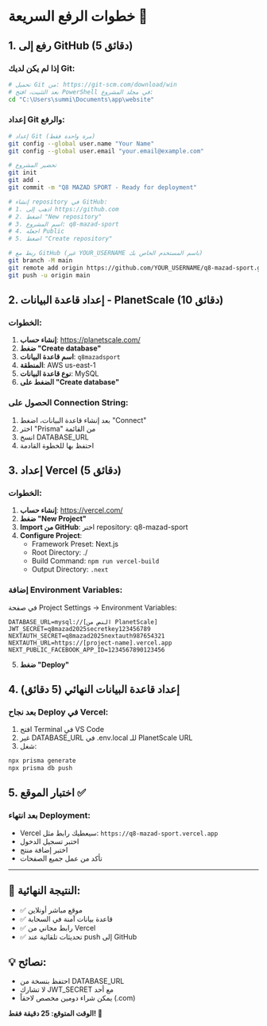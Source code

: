 # خطوات الرفع السريعة 🚀

## 1. رفع إلى GitHub (5 دقائق)

### إذا لم يكن لديك Git:
```bash
# تحميل Git من: https://git-scm.com/download/win
# بعد التثبيت، افتح PowerShell في مجلد المشروع:
cd "C:\Users\summi\Documents\app\website"
```

### إعداد Git والرفع:
```bash
# إعداد Git (مرة واحدة فقط)
git config --global user.name "Your Name"
git config --global user.email "your.email@example.com"

# تحضير المشروع
git init
git add .
git commit -m "Q8 MAZAD SPORT - Ready for deployment"

# إنشاء repository في GitHub:
# 1. اذهب إلى https://github.com
# 2. اضغط "New repository"
# 3. اسم المشروع: q8-mazad-sport
# 4. اجعله Public
# 5. اضغط "Create repository"

# ربط مع GitHub (غير YOUR_USERNAME باسم المستخدم الخاص بك)
git branch -M main
git remote add origin https://github.com/YOUR_USERNAME/q8-mazad-sport.git
git push -u origin main
```

## 2. إعداد قاعدة البيانات - PlanetScale (10 دقائق)

### الخطوات:
1. **إنشاء حساب**: https://planetscale.com/
2. **ضغط "Create database"**
3. **اسم قاعدة البيانات**: `q8mazadsport`
4. **المنطقة**: AWS us-east-1
5. **نوع قاعدة البيانات**: MySQL
6. **الضغط على "Create database"**

### الحصول على Connection String:
1. بعد إنشاء قاعدة البيانات، اضغط "Connect"
2. اختر "Prisma" من القائمة
3. انسخ DATABASE_URL
4. احتفظ بها للخطوة القادمة

## 3. إعداد Vercel (5 دقائق)

### الخطوات:
1. **إنشاء حساب**: https://vercel.com/
2. **ضغط "New Project"**
3. **Import من GitHub**: اختر repository: q8-mazad-sport
4. **Configure Project**:
   - Framework Preset: Next.js
   - Root Directory: ./
   - Build Command: `npm run vercel-build`
   - Output Directory: `.next`

### إضافة Environment Variables:
في صفحة Project Settings → Environment Variables:

```
DATABASE_URL=mysql://[النص من PlanetScale]
JWT_SECRET=q8mazad2025secretkey123456789
NEXTAUTH_SECRET=q8mazad2025nextauth987654321
NEXTAUTH_URL=https://[project-name].vercel.app
NEXT_PUBLIC_FACEBOOK_APP_ID=1234567890123456
```

5. **ضغط "Deploy"**

## 4. إعداد قاعدة البيانات النهائي (5 دقائق)

### بعد نجاح Deploy في Vercel:
1. افتح Terminal في VS Code
2. غير DATABASE_URL في .env.local للـ PlanetScale URL
3. شغل:
```bash
npx prisma generate
npx prisma db push
```

## 5. اختبار الموقع ✅

### بعد انتهاء Deployment:
- Vercel سيعطيك رابط مثل: `https://q8-mazad-sport.vercel.app`
- اختبر تسجيل الدخول
- اختبر إضافة منتج
- تأكد من عمل جميع الصفحات

---

## 🎯 **النتيجة النهائية:**
- ✅ موقع مباشر أونلاين
- ✅ قاعدة بيانات آمنة في السحابة
- ✅ رابط مجاني من Vercel
- ✅ تحديثات تلقائية عند push إلى GitHub

## 💡 **نصائح:**
- احتفظ بنسخة من DATABASE_URL
- لا تشارك JWT_SECRET مع أحد
- يمكن شراء دومين مخصص لاحقاً (.com)

**الوقت المتوقع: 25 دقيقة فقط! 🚀**